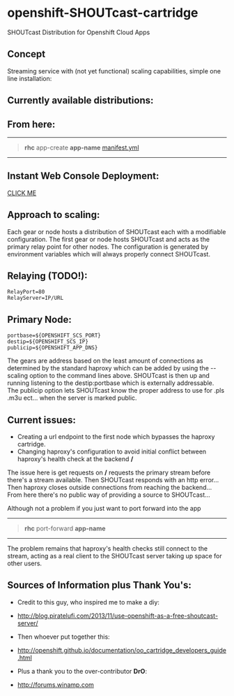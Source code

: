 openshift-SHOUTcast-cartridge
=============================

SHOUTcast Distribution for Openshift Cloud Apps

Concept
-------

Streaming service with (not yet functional) scaling capabilities, simple one line installation:

Currently available distributions:
----------------------------------

From here:
----------

--------------------------------------------------------------------------------------------------------
> __rhc__ app-create __app-name__ [manifest.yml](https://raw.githubusercontent.com/theunknownartisthour/openshift-shoutcast-cartridge/master/metadata/manifest.yml)
--------------------------------------------------------------------------------------------------------

Instant Web Console Deployment:
-------------------------------

[CLICK ME](https://openshift.redhat.com/app/console/application_type/custom?cartridges%5B%5D=https%3A%2F%2Fraw.githubusercontent.com%2Ftheunknownartisthour%2Fopenshift-shoutcast-cartridge%2Fmaster%2Fmetadata%2Fmanifest.yml)

Approach to scaling:
--------------------

Each gear or node hosts a distribution of SHOUTcast each with a modifiable configuration.
The first gear or node hosts SHOUTcast and acts as the primary relay point for other nodes.
The configuration is generated by environment variables which will always properly connect
SHOUTcast.

Relaying (TODO!):
---------

```
RelayPort=80
RelayServer=IP/URL 
```
Primary Node:
-------------

```
portbase=${OPENSHIFT_SCS_PORT}
destip=${OPENSHIFT_SCS_IP}
publicip=${OPENSHIFT_APP_DNS}
```

The gears are address based on the least amount of connections as determined by the standard
haproxy which can be added by using the --scaling option to the command lines above.
SHOUTcast is then up and running listening to the destip:portbase which is externally addressable.
The publicip option lets SHOUTcast know the proper address to use for .pls .m3u ect... when the server is marked public.

Current issues: 
---------------

* Creating a url endpoint to the first node which bypasses the haproxy cartridge.
* Changing haproxy's configuration to avoid initial conflict between haproxy's health check at the backend __/__

The issue here is get requests on __/__ requests the primary stream before there's a stream available.
Then SHOUTcast responds with an http error...
Then haproxy closes outside connections from reaching the backend...
From here there's no public way of providing a source to SHOUTcast...

Although not a problem if you just want to port forward into the app

------------------------------------
> __rhc__ port-forward __app-name__
------------------------------------

The problem remains that haproxy's health checks still connect to the stream, acting as a real
client to the SHOUTcast server taking up space for other users.

Sources of Information plus Thank You's:
------------

* Credit to this guy, who inspired me to make a diy:
* http://blog.piratelufi.com/2013/11/use-openshift-as-a-free-shoutcast-server/

* Then whoever put together this:
* http://openshift.github.io/documentation/oo_cartridge_developers_guide.html

* Plus a thank you to the over-contributor __DrO__:
* http://forums.winamp.com
